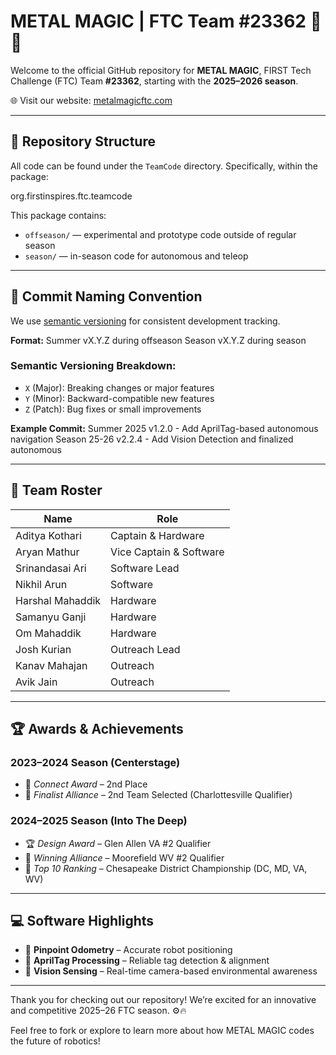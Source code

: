 # METAL MAGIC | FTC Team #23362 🤖✨

Welcome to the official GitHub repository for **METAL MAGIC**, FIRST Tech Challenge (FTC) Team **#23362**, starting with the **2025–2026 season**.

🌐 Visit our website: [metalmagicftc.com](https://metalmagicftc.com)

---

## 📁 Repository Structure

All code can be found under the `TeamCode` directory. Specifically, within the package:

org.firstinspires.ftc.teamcode

This package contains:
- `offseason/` — experimental and prototype code outside of regular season
- `season/` — in-season code for autonomous and teleop

---

## 🧭 Commit Naming Convention

We use [semantic versioning](https://semver.org/) for consistent development tracking.

**Format:**
Summer <year> vX.Y.Z during offseason
Season <year-year> vX.Y.Z during season

### Semantic Versioning Breakdown:
- `X` (Major): Breaking changes or major features
- `Y` (Minor): Backward-compatible new features
- `Z` (Patch): Bug fixes or small improvements

**Example Commit:**
Summer 2025 v1.2.0 - Add AprilTag-based autonomous navigation
Season 25-26 v2.2.4 - Add Vision Detection and finalized autonomous

---

## 🧠 Team Roster

| Name             | Role                         |
|------------------|------------------------------|
| Aditya Kothari   | Captain & Hardware           |
| Aryan Mathur     | Vice Captain & Software      |
| Srinandasai Ari  | Software Lead                |
| Nikhil Arun      | Software                     |
| Harshal Mahaddik | Hardware                     |
| Samanyu Ganji    | Hardware                     |
| Om Mahaddik      | Hardware                     |
| Josh Kurian      | Outreach Lead                |
| Kanav Mahajan    | Outreach                     |
| Avik Jain        | Outreach                     |

---

## 🏆 Awards & Achievements

### **2023–2024 Season (Centerstage)**
- 🥈 *Connect Award* – 2nd Place  
- 🤖 *Finalist Alliance* – 2nd Team Selected (Charlottesville Qualifier)

### **2024–2025 Season (Into The Deep)**
- 🏆 *Design Award* – Glen Allen VA #2 Qualifier  
- 🏅 *Winning Alliance* – Moorefield WV #2 Qualifier  
- 🏅 *Top 10 Ranking* – Chesapeake District Championship (DC, MD, VA, WV)

---

## 💻 Software Highlights

- 📍 **Pinpoint Odometry** – Accurate robot positioning
- 🧭 **AprilTag Processing** – Reliable tag detection & alignment
- 🎯 **Vision Sensing** – Real-time camera-based environmental awareness

---

Thank you for checking out our repository! We’re excited for an innovative and competitive 2025–26 FTC season. ⚙️🔥

Feel free to fork or explore to learn more about how METAL MAGIC codes the future of robotics!
